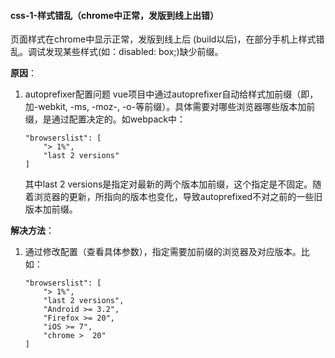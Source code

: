 #### css-1-样式错乱（chrome中正常，发版到线上出错）  

页面样式在chrome中显示正常，发版到线上后 (build以后)，在部分手机上样式错乱。调试发现某些样式(如：disabled: box;)缺少前缀。

**原因**：  
1. autoprefixer配置问题
    vue项目中通过autoprefixer自动给样式加前缀（即，加-webkit, -ms, -moz-, -o-等前缀）。具体需要对哪些浏览器哪些版本加前缀，是通过配置决定的。如webpack中：  
    ```
    "browserslist": [
        "> 1%",
        "last 2 versions"
    ]
    ```
    其中last 2 versions是指定对最新的两个版本加前缀，这个指定是不固定。随着浏览器的更新，所指向的版本也变化，导致autoprefixed不对之前的一些旧版本加前缀。


**解决方法**：  
1. 通过修改配置（查看具体参数），指定需要加前缀的浏览器及对应版本。比如：
    ```
    "browserslist": [
        "> 1%",
        "last 2 versions",
        "Android >= 3.2",
        "Firefox >= 20",
        "iOS >= 7",
        "chrome >  20"
    ]
    ```

